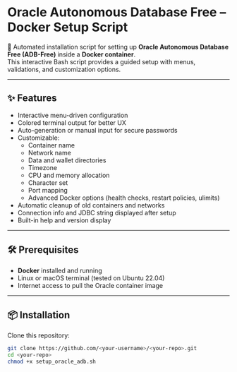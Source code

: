 # Oracle Autonomous Database Free – Docker Setup Script  

🚀 Automated installation script for setting up **Oracle Autonomous Database Free (ADB-Free)** inside a **Docker container**.  
This interactive Bash script provides a guided setup with menus, validations, and customization options.  

---

## ✨ Features  

- Interactive menu-driven configuration  
- Colored terminal output for better UX  
- Auto-generation or manual input for secure passwords  
- Customizable:  
  - Container name  
  - Network name  
  - Data and wallet directories  
  - Timezone  
  - CPU and memory allocation  
  - Character set  
  - Port mapping  
  - Advanced Docker options (health checks, restart policies, ulimits)  
- Automatic cleanup of old containers and networks  
- Connection info and JDBC string displayed after setup  
- Built-in help and version display  

---

## 🛠️ Prerequisites  

- **Docker** installed and running  
- Linux or macOS terminal (tested on Ubuntu 22.04)  
- Internet access to pull the Oracle container image  

---

## 📦 Installation  

Clone this repository:  

```bash
git clone https://github.com/<your-username>/<your-repo>.git
cd <your-repo>
chmod +x setup_oracle_adb.sh
